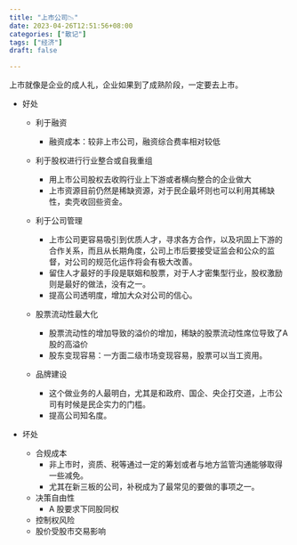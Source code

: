 ```yaml
---
title: "上市公司📉"
date: 2023-04-26T12:51:56+08:00
categories: ["散记"]
tags: ["经济"]
draft: false

---
```


上市就像是企业的成人礼，企业如果到了成熟阶段，一定要去上市。

-   好处

    -   利于融资
        -   融资成本：较非上市公司，融资综合费率相对较低

    -   利于股权进行行业整合或自我重组
        -   用上市公司股权去收购行业上下游或者横向整合的企业做大
        -   上市资源目前仍然是稀缺资源，对于民企最坏则也可以利用其稀缺性，卖壳收回些资金。

    -   利于公司管理
        -   上市公司更容易吸引到优质人才，寻求各方合作，以及巩固上下游的合作关系，而且从长期角度，公司上市后要接受证监会和公众的监督，对公司的规范化运作将会有极大改善。
        -   留住人才最好的手段是联姻和股票，对于人才密集型行业，股权激励则是最好的做法，没有之一。
        -   提高公司透明度，增加大众对公司的信心。
    -   股票流动性最大化
        -   股票流动性的增加导致的溢价的增加，稀缺的股票流动性席位导致了A股的高溢价
        -   股东变现容易：一方面二级市场变现容易，股票可以当工资用。

    -   品牌建设
        -   这个做业务的人最明白，尤其是和政府、国企、央企打交道，上市公司有时候是民企实力的门槛。
        -   提高公司知名度。

-   坏处
    -   合规成本
        -   非上市时，资质、税等通过一定的筹划或者与地方监管沟通能够取得一些减免。
        -   尤其在新三板的公司，补税成为了最常见的要做的事项之一。
    -   决策自由性
        -   A 股要求下同股同权
    -   控制权风险
    -   股价受股市交易影响

